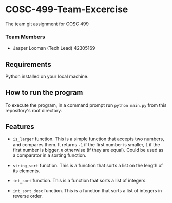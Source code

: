 # COSC-499-Team-Excercise
The team git assignment for COSC 499

### Team Members
* Jasper Looman (Tech Lead) 42305169

## Requirements
Python installed on your local machine.

## How to run the program
To execute the program, in a command prompt run `python main.py` from this repository's root directory.

## Features
* `is_larger` function. This is a simple function that accepts two numbers, and compares them. It returns `-1` if the first number is smaller, `1` if the first number is bigger, `0` otherwise (if they are equal). Could be used as a comparator in a sorting function.

* `string_sort` function. This is a function that sorts a list on the length of its elements.

* `int_sort` function. This is a function that sorts a list of integers.

* `int_sort_desc` function. This is a function that sorts a list of integers in reverse order.
